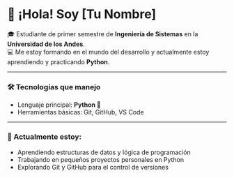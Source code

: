 # 👋 ¡Hola! Soy [Tu Nombre]  

🎓 Estudiante de primer semestre de **Ingeniería de Sistemas** en la **Universidad de los Andes**.  
💻 Me estoy formando en el mundo del desarrollo y actualmente estoy aprendiendo y practicando **Python**.

---

### 🛠️ Tecnologías que manejo
- Lenguaje principal: **Python 🐍**
- Herramientas básicas: Git, GitHub, VS Code

---

### 🌱 Actualmente estoy:
- Aprendiendo estructuras de datos y lógica de programación
- Trabajando en pequeños proyectos personales en Python
- Explorando Git y GitHub para el control de versiones


